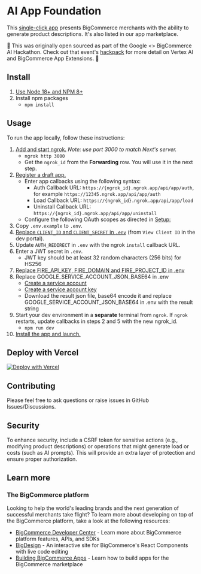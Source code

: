 # AI App Foundation

This [single-click app](https://developer.bigcommerce.com/api-docs/apps/guide/types) presents BigCommerce merchants with the ability to generate product descriptions. It's also listed in our app marketplace.

:star2: This was originally open sourced as part of the Google <> BigCommerce AI Hackathon. Check out that event's [hackpack](https://developer.bigcommerce.com/big-ai-hackathon-2023/welcome) for more detail on Vertex AI and BigCommerce App Extensions. :star2:

## Install

1. [Use Node 18+ and NPM 8+](https://docs.npmjs.com/downloading-and-installing-node-js-and-npm#checking-your-version-of-npm-and-node-js)
2. Install npm packages
   - `npm install`

## Usage

To run the app locally, follow these instructions:

1. [Add and start ngrok.](https://ngrok.com/download) _Note: use port 3000 to
   match Next's server._
   - `ngrok http 3000`
   - Get the `ngrok_id` from the **Forwarding** row. You will use it in the next step.
2. [Register a draft app.](https://developer.bigcommerce.com/docs/3ef776e175eda-big-commerce-apps-quick-start#register-the-app)
   - Enter app callbacks using the following syntax:
     - Auth Callback URL: `https://{ngrok_id}.ngrok.app/api/app/auth`, for example `https://12345.ngrok.app/api/app/auth`
     - Load Callback URL: `https://{ngrok_id}.ngrok.app/api/app/load`
     - Uninstall Callback URL: `https://{ngrok_id}.ngrok.app/api/app/uninstall`
   - Configure the following OAuth scopes as directed in [Setup:](https://developer.bigcommerce.com/app-extensions/guide#setup)
3. Copy `.env.example` to `.env`.
4. [Replace `CLIENT_ID` and `CLIENT_SECRET` in `.env`](https://devtools.bigcommerce.com/my/apps)
   (from `View Client ID` in the dev portal).
5. Update `AUTH_REDIRECT` in `.env` with the ngrok `install` callback URL.
6. Enter a JWT secret in `.env`.
   - JWT key should be at least 32 random characters (256 bits) for HS256
7. [Replace FIRE_API_KEY, FIRE_DOMAIN and FIRE_PROJECT_ID in .env](<[https://console.firebase.google.com](https://developer.bigcommerce.com/api-docs/apps/tutorials/build-a-nextjs-sample-app/step-3-integrate#set-up-firebase-database)>)
8. Replace GOOGLE_SERVICE_ACCOUNT_JSON_BASE64 in .env
   - [Create a service account](https://cloud.google.com/iam/docs/service-accounts-create)
   - [Create a service account key](https://cloud.google.com/iam/docs/keys-create-delete)
   - Download the result json file, base64 encode it and replace GOOGLE_SERVICE_ACCOUNT_JSON_BASE64 in .env with the result string
9. Start your dev environment in a **separate** terminal from `ngrok`. If
   `ngrok` restarts, update callbacks in steps 2 and 5 with the new ngrok_id.
   - `npm run dev`
10. [Install the app and launch.](https://developer.bigcommerce.com/docs/3ef776e175eda-big-commerce-apps-quick-start#install-the-app)

## Deploy with Vercel

[![Deploy with Vercel](https://vercel.com/button)](https://vercel.com/new/clone?repository-url=https%3A%2F%2Fgithub.com%2Fbigcommerce%2Fai-app-foundation&env=CLIENT_ID,CLIENT_SECRET,APP_ORIGIN,AUTH_CALLBACK,JWT_KEY,FIRE_API_KEY,FIRE_DOMAIN,FIRE_PROJECT_ID,GOOGLE_API_KEY&envDescription=Doc%20for%20setting%20up%20ENV%20Variable&envLink=https%3A%2F%2Fdeveloper.bigcommerce.com%2Fapi-docs%2Fapps%2Ftutorials%2Fbuild-a-nextjs-sample-app%2Fstep-3-integrate%23set-up-firebase-database&project-name=ai-app-foundation&repository-name=ai-app-foundation)

## Contributing

Please feel free to ask questions or raise issues in GitHub Issues/Discussions.

## Security

To enhance security, include a CSRF token for sensitive actions (e.g., modifying product descriptions) or operations that might generate load or costs (such as AI prompts). This will provide an extra layer of protection and ensure proper authorization.

## Learn more

### The BigCommerce platform

Looking to help the world's leading brands and the next generation of successful merchants take flight? To learn more about developing on top of the BigCommerce platform, take a look at the following resources:

- [BigCommerce Developer Center](https://developer.bigcommerce.com/) - Learn more about BigCommerce platform features, APIs, and SDKs
- [BigDesign](https://developer.bigcommerce.com/api-docs/apps/guide/ui) - An interactive site for BigCommerce's React Components with live code editing
- [Building BigCommerce Apps](https://developer.bigcommerce.com/api-docs/apps/guide/intro) - Learn how to build apps for the BigCommerce marketplace
